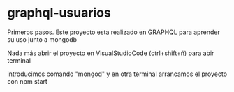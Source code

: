 # graphql-usuarios

Primeros pasos.
Este proyecto esta realizado en GRAPHQL para aprender su uso junto a mongodb

Nada más abrir el proyecto en VisualStudioCode (ctrl+shift+ñ) para abir terminal

introducimos comando "mongod"
y en otra terminal arrancamos el proyecto con npm start
